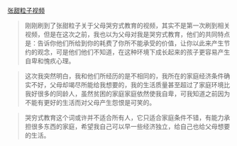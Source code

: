 [张甜粒子视频](https://www.douyin.com/user/MS4wLjABAAAAKhrbiNnr227pvB5B5Kj_dnuQ99IgWVyx_VQZGGGuPCHdp3y8tABbXaaD2r-5wpJU?modal_id=7156901213122940196&showTab=record)

> 刚刚刷到了张甜粒子关于父母哭穷式教育的视频，其实不是第一次刷到相关视频，但是在这次之前，我也以为父母对我是哭穷式教育，他们的共同特点是：告诉你他们所给到你的耗费了你所不能承受的价值，让你以此来产生节约的观念，可是他们他们不知道，在这种环境下成长起来的孩子更容易产生自卑和愧疚心理。

>这次我突然明白，我和他们所经历的是不相同的，我所在的家庭经济条件确实不好，父母却竭尽所能给我想要的，我的生活质量甚至超过了家庭环境比我好很多的同龄人，虽然贫困的家庭家庭依然使我自卑，可我知道之前因为不能有更好的生活而对父母产生怨恨是可笑的。

>  哭穷式教育这个词或许并不适合所有人，它只适合家庭条件不错，有能力承担很多东西的家庭，希望我自己可以早一些经济独立，给自己也给父母想要的生活。

